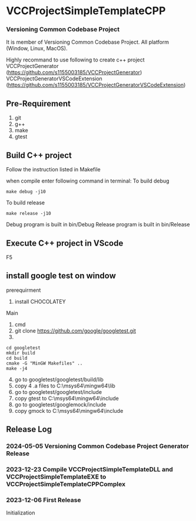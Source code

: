 # VCCProjectSimpleTemplateCPP
### Versioning Common Codebase Project
It is member of Versioning Common Codebase Project.
All platform (Window, Linux, MacOS).

Highly recommand to use following to create c++ project
VCCProjectGenerator (https://github.com/s1155003185/VCCProjectGenerator)
VCCProjectGeneratorVSCodeExtension (https://github.com/s1155003185/VCCProjectGeneratorVSCodeExtension)

## Pre-Requirement
1. git
2. g++
3. make
4. gtest

## Build C++ project
Follow the instruction listed in Makefile

when compile enter following command in terminal:
To build debug
```
make debug -j10
```

To build release
```
make release -j10
```

Debug program is built in bin/Debug
Release program is built in bin/Release

## Execute C++ project in VScode
F5

## install google test on window

prerequirment
1. install CHOCOLATEY

Main

1. cmd
2. git clone https://github.com/google/googletest.git
3. 
```
cd googletest
mkdir build
cd build
cmake -G "MinGW Makefiles" ..
make -j4
```
4. go to googletest/googletest/build/lib
5. copy 4 .a files to  C:\msys64\mingw64\lib
6. go to googletest/googletest/include
7. copy gtest to C:\msys64\mingw64\include
8. go to googletest/googlemock/include
9. copy gmock to C:\msys64\mingw64\include

## Release Log

### 2024-05-05 Versioning Common Codebase Project Generator Release

### 2023-12-23 Compile VCCProjectSimpleTemplateDLL and VCCProjectSimpleTemplateEXE to VCCProjectSimpleTemplateCPPComplex

### 2023-12-06 First Release
Initialization

